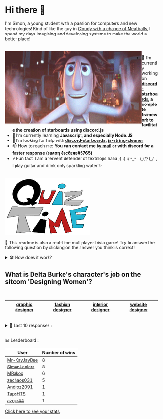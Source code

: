 # Hi there 👋

I'm Simon, a young student with a passion for computers and new technologies!
Kind of like the guy in [Cloudy with a chance of Meatballs](https://www.youtube.com/watch?v=dQw4w9WgXcQ), I spend my days imagining and developing systems to make the world a better place!

<br>

<img width="450" height="240" src="./assets/cloudyWithAChanceOfMeatBalls.gif" align=left>

- 🔭 I’m currently working on **[discord-starboards](https://github.com/SimonLeclere/discord-starboards), a complete framework to facilitate the creation of starboards using discord.js**
- 🌱 I’m currently learning **Javascript, and especially Node.JS**
- 🤔 I’m looking for help with **[discord-starboards](https://github.com/SimonLeclere/discord-starboards), [js-string-cleaner](https://github.com/SimonLeclere/Js-String-Cleaner)**
- 📫 How to reach me: **You can contact me [by mail](mailto:simon-leclere@orange.fr) or with discord for a faster response (sιмση ℓεcℓεяε#5765)**
- ⚡ Fun fact: I am a fervent defender of textmojis haha ;) :) :/ -\_- ¯\\\_(ツ)\_/¯, I play guitar and drink only sparkling water ✨

<br>

<img width="280" height="187" src="./assets/quizTime.gif">

<br>

🎲 This readme is also a real-time multiplayer trivia game! Try to answer the following question by clicking on the answer you think is correct!
<details>
  <summary>🛠️ How does it work?</summary>
  Each answer is a link to a pre-filled issue. When you press "Submit new issue", it triggers a Github action workflow that compares your answer with the correct answer, finds a new question and updates the readme.md file. Not bad huh?! This whole process only takes about 20 seconds!
</details>

## What is Delta Burke's character's job on the sitcom 'Designing Women'?

<br>

| [graphic designer](https://github.com/SimonLeclere/SimonLeclere/issues/new?title=quiz%7C4959%7Cgraphic%20designer&body=Just%20click%20'Submit%20new%20issue'.) | [fashion designer](https://github.com/SimonLeclere/SimonLeclere/issues/new?title=quiz%7C4959%7Cfashion%20designer&body=Just%20click%20'Submit%20new%20issue'.) | [interior designer](https://github.com/SimonLeclere/SimonLeclere/issues/new?title=quiz%7C4959%7Cinterior%20designer&body=Just%20click%20'Submit%20new%20issue'.) | [website designer](https://github.com/SimonLeclere/SimonLeclere/issues/new?title=quiz%7C4959%7Cwebsite%20designer&body=Just%20click%20'Submit%20new%20issue'.) |
| - | - | - | - | 

<br>

<details>
  <summary>📒 Last 10 responses :</summary>

- **azgar44** answered **Showdown** to `In "Team Fortress 2", what is the fastest taunt kill that can be pulled off?` (Good answer)
- **zechaos031** answered **Gooty** to `Which of the following is another name for the "Poecilotheria Metallica Tarantula"?` (Good answer)
- **zechaos031** answered **Leonardo da Vinci** to `Who painted the Mona Lisa?` (Good answer)
- **zechaos031** answered **5 Minutes, 50 Seconds** to `How long was the World Record Speed Run of Valve Software&#039;s "Half-Life" that was done in 2014.` (Wrong answer)
- **zechaos031** answered **Kelisa** to `Which of these is NOT a car model produced by Malaysian car manufacturer Proton?` (Good answer)
- **zechaos031** answered **Diarmid** to `In Guild Wars 2, what is the name of the Blademaster in the middle lane of the Dragon&#039;s Stand zone?` (Good answer)
- **SimonLeclere** answered **Duke Ellington** to `On her first recording, Billie Holiday was accompanied by what jazz legend?` (Wrong answer)
- **SimonLeclere** answered **Laser Rifle** to `In Terraria, what does the Wall of Flesh not drop upon defeat?` (Wrong answer)
- **SimonLeclere** answered **theta** to `What's the third letter of the Greek alphabet?` (Wrong answer)
- **SimonLeclere** answered **True** to `The United States of America declared their independence from the British Empire on July 4th, 1776.` (Good answer)

</details>

<br>

📊 Leaderboard :

| User | Number of wins |
|-|-|
| [Mr-KayJayDee](https://github.com/Mr-KayJayDee) | 8 |
| [SimonLeclere](https://github.com/SimonLeclere) | 8 |
| [MRakox](https://github.com/MRakox) | 6 |
| [zechaos031](https://github.com/zechaos031) | 5 |
| [Androz2091](https://github.com/Androz2091) | 1 |
| [TapsHTS](https://github.com/TapsHTS) | 1 |
| [azgar44](https://github.com/azgar44) | 1 |

[Click here to see your stats](https://github.com/SimonLeclere/SimonLeclere/issues/new?title=MyStats&body=Just%20click%20%27Submit%20new%20issue%27.)